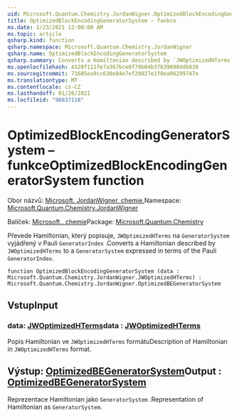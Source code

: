 ```yaml
---
uid: Microsoft.Quantum.Chemistry.JordanWigner.OptimizedBlockEncodingGeneratorSystem
title: OptimizedBlockEncodingGeneratorSystem – funkce
ms.date: 1/23/2021 12:00:00 AM
ms.topic: article
qsharp.kind: function
qsharp.namespace: Microsoft.Quantum.Chemistry.JordanWigner
qsharp.name: OptimizedBlockEncodingGeneratorSystem
qsharp.summary: Converts a Hamiltonian described by `JWOptimizedHTerms` to a `GeneratorSystem` expressed in terms of the Pauli `GeneratorIndex`.
ms.openlocfilehash: 4320f111fe7a367bce0f79b04b37639090ddb838
ms.sourcegitcommit: 71605ea9cc630e84e7ef29027e1f0ea06299747e
ms.translationtype: MT
ms.contentlocale: cs-CZ
ms.lasthandoff: 01/26/2021
ms.locfileid: "98837118"
---
```

# <a name="optimizedblockencodinggeneratorsystem-function"></a><span data-ttu-id="96ed8-102">OptimizedBlockEncodingGeneratorSystem – funkce</span><span class="sxs-lookup"><span data-stu-id="96ed8-102">OptimizedBlockEncodingGeneratorSystem function</span></span>

<span data-ttu-id="96ed8-103">Obor názvů: [Microsoft. JordanWigner. chemie.](xref:Microsoft.Quantum.Chemistry.JordanWigner)</span><span class="sxs-lookup"><span data-stu-id="96ed8-103">Namespace: [Microsoft.Quantum.Chemistry.JordanWigner](xref:Microsoft.Quantum.Chemistry.JordanWigner)</span></span>

<span data-ttu-id="96ed8-104">Balíček: [Microsoft.. chemie](https://nuget.org/packages/Microsoft.Quantum.Chemistry)</span><span class="sxs-lookup"><span data-stu-id="96ed8-104">Package: [Microsoft.Quantum.Chemistry](https://nuget.org/packages/Microsoft.Quantum.Chemistry)</span></span>


<span data-ttu-id="96ed8-105">Převede Hamiltonian, který popisuje, `JWOptimizedHTerms` na `GeneratorSystem` vyjádřený v Pauli `GeneratorIndex` .</span><span class="sxs-lookup"><span data-stu-id="96ed8-105">Converts a Hamiltonian described by `JWOptimizedHTerms` to a `GeneratorSystem` expressed in terms of the Pauli `GeneratorIndex`.</span></span>

```qsharp
function OptimizedBlockEncodingGeneratorSystem (data : Microsoft.Quantum.Chemistry.JordanWigner.JWOptimizedHTerms) : Microsoft.Quantum.Chemistry.JordanWigner.OptimizedBEGeneratorSystem
```


## <a name="input"></a><span data-ttu-id="96ed8-106">Vstup</span><span class="sxs-lookup"><span data-stu-id="96ed8-106">Input</span></span>

### <a name="data--jwoptimizedhterms"></a><span data-ttu-id="96ed8-107">data: [JWOptimizedHTerms](xref:Microsoft.Quantum.Chemistry.JordanWigner.JWOptimizedHTerms)</span><span class="sxs-lookup"><span data-stu-id="96ed8-107">data : [JWOptimizedHTerms](xref:Microsoft.Quantum.Chemistry.JordanWigner.JWOptimizedHTerms)</span></span>

<span data-ttu-id="96ed8-108">Popis Hamiltonian ve `JWOptimizedHTerms` formátu</span><span class="sxs-lookup"><span data-stu-id="96ed8-108">Description of Hamiltonian in `JWOptimizedHTerms` format.</span></span>



## <a name="output--optimizedbegeneratorsystem"></a><span data-ttu-id="96ed8-109">Výstup: [OptimizedBEGeneratorSystem](xref:Microsoft.Quantum.Chemistry.JordanWigner.OptimizedBEGeneratorSystem)</span><span class="sxs-lookup"><span data-stu-id="96ed8-109">Output : [OptimizedBEGeneratorSystem](xref:Microsoft.Quantum.Chemistry.JordanWigner.OptimizedBEGeneratorSystem)</span></span>

<span data-ttu-id="96ed8-110">Reprezentace Hamiltonian jako `GeneratorSystem` .</span><span class="sxs-lookup"><span data-stu-id="96ed8-110">Representation of Hamiltonian as `GeneratorSystem`.</span></span>